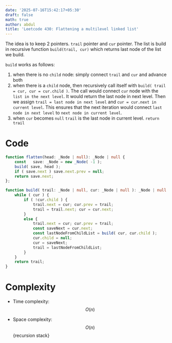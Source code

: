 ```yaml
---
date: '2025-07-16T15:42:17+05:30'
draft: false
math: true
author: abdul
title: 'Leetcode 430: Flattening a multilevel linked list'
---
```



The idea is to keep 2 pointers. `trail` pointer and `cur` pointer. The
list is build in recursive function `build(trail, cur)` which returns
last node of the list we build.

`build` works as follows:
1. when there is no `child` node: simply connect `trail` and `cur` and advance both
2. when there is a `child` node, then recursively call itself with `build( trail = cur, cur = cur.child )`. The call would connect `cur` node with the `list in the next level`. It would return the last node in next level. Then we assign `trail = last node in next level` and `cur = cur.next in current level`. This ensures that the next iteration would connect `last node in next level` to `next node in current level`.
3. when `cur` becomes `null` `trail` is the last node in current level. `return trail`



# Code
```typescript []
function flatten(head: _Node | null): _Node | null {
    const   save: _Node = new _Node( -1 );
    build( save, head );
    if ( save.next ) save.next.prev = null;
    return save.next;
};

function build( trail: _Node | null, cur: _Node | null ): _Node | null {
    while ( cur ) {
        if ( !cur.child ) {
            trail.next = cur; cur.prev = trail;
            trail = trail.next; cur = cur.next;
        }
        else {
            trail.next = cur; cur.prev = trail;
            const saveNext = cur.next;
            const lastNodeFromChildList = build( cur, cur.child );
            cur.child = null;
            cur = saveNext;
            trail = lastNodeFromChildList;
        }
    }
    return trail;
}
```

# Complexity
- Time complexity:  $$O(n)$$

- Space complexity: $$O(n)$$ {recursion stack}


